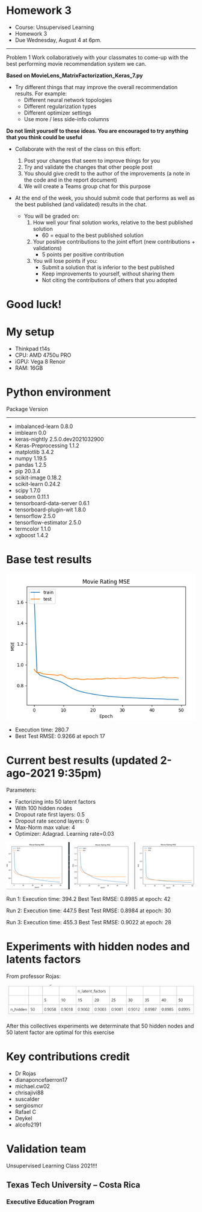 # Homework 3

* Course: Unsupervised Learning
* Homework 3
* Due Wednesday, August 4 at 6pm.

---
Problem 1
Work collaboratively with your classmates to come-up with the best performing movie recommendation system we can.

**Based on MovieLens_MatrixFactorization_Keras_7.py**

* Try different things that may improve the overall recommendation results. For example:
  * Different neural network topologies 
  * Different regularization types
  * Different optimizer settings
  * Use more / less side-info columns

**Do not limit yourself to these ideas.  You are encouraged to try anything that you think could be useful**

* Collaborate with the rest of the class on this effort:
  1. Post your changes that seem to improve things for you
  2. Try and validate the changes that other people post
  3. You should give credit to the author of the improvements (a note in the code and in the report document)
  4. We will create a Teams group chat for this purpose

* At the end of the week, you should submit code that performs as well as the best published (and validated) results in the chat.
  * You will be graded on:
      1. How well your final solution works, relative to the best published solution
          * 60 = equal to the best published solution
      2. Your positive contributions to the joint effort (new contributions + validations)
          * 5 points per positive contribution
      3. You will lose points if you:
           * Submit a solution that is inferior to the best published
           * Keep improvements to yourself, without sharing them 
           * Not citing the contributions of others that you adopted
  
# Good luck!

# My setup
* Thinkpad t14s
* CPU:  AMD 4750u PRO
* iGPU: Vega 8 Renoir
* RAM:  16GB

# Python environment

Package                 Version
----------------------- -------------------
* imbalanced-learn        0.8.0
* imblearn                0.0
* keras-nightly           2.5.0.dev2021032900
* Keras-Preprocessing     1.1.2
* matplotlib              3.4.2
* numpy                   1.19.5
* pandas                  1.2.5
* pip                     20.3.4
* scikit-image            0.18.2
* scikit-learn            0.24.2
* scipy                   1.7.0
* seaborn                 0.11.1
* tensorboard-data-server 0.6.1
* tensorboard-plugin-wit  1.8.0
* tensorflow              2.5.0
* tensorflow-estimator    2.5.0
* termcolor               1.1.0
* xgboost                 1.4.2

# Base test results

![Base_result](img/Base_test.png)

* Execution time: 280.7
* Best Test RMSE: 0.9266 at epoch 17 

# Current best results (updated 2-ago-2021 9:35pm)

Parameters:

* Factorizing into 50 latent factors
* With 100 hidden nodes
* Dropout rate first layers: 0.5
* Dropout rate second layers: 0
* Max-Norm max value: 4
* Optimizer: Adagrad.  Learning rate=0.03

![test_results](img/validation_3.png)

Run 1:
Execution time: 394.2
Best Test RMSE:      0.8985 at epoch: 42

Run 2:
Execution time: 447.5
Best Test RMSE:      0.8984 at epoch: 30

Run 3:
Execution time: 455.3
Best Test RMSE:      0.9022 at epoch: 28

# Experiments with hidden nodes and latents factors

From professor Rojas:

![test_results](img/hidden_nodes_latent_factors.png)

After this collectives experiments we determinate that 50 hidden nodes 
and 50 latent factor are optimal for this exercise

# Key contributions credit

* Dr Rojas
* dianaponcefaerron17
* michael.cw02
* chrisajivi88 
* suscalder
* sergiosmcr
* Rafael C
* Deykel
* alcofo2191

# Validation team

Unsupervised Learning Class 2021!!!

## Texas Tech University – Costa Rica
###  Executive Education Program
